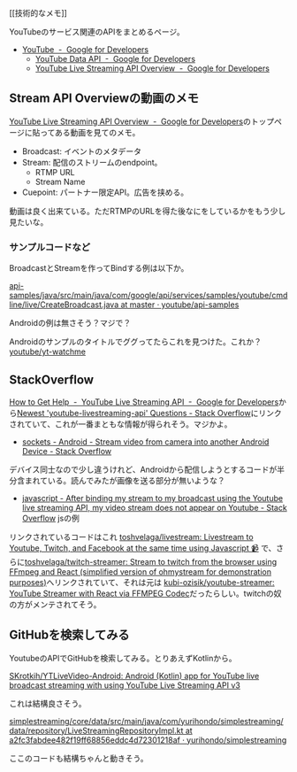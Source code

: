 [[技術的なメモ]]

YouTubeのサービス関連のAPIをまとめるページ。

- [YouTube  -  Google for Developers](https://developers.google.com/youtube)
  - [YouTube Data API  -  Google for Developers](https://developers.google.com/youtube/v3)
  - [YouTube Live Streaming API Overview  -  Google for Developers](https://developers.google.com/youtube/v3/live/getting-started)

## Stream API Overviewの動画のメモ

[YouTube Live Streaming API Overview  -  Google for Developers](https://developers.google.com/youtube/v3/live/getting-started)のトップページに貼ってある動画を見てのメモ。

- Broadcast: イベントのメタデータ
- Stream: 配信のストリームのendpoint。
    - RTMP URL
    - Stream Name
- Cuepoint: パートナー限定API。広告を挟める。

動画は良く出来ている。ただRTMPのURLを得た後なにをしているかをもう少し見たいな。

### サンプルコードなど

BroadcastとStreamを作ってBindする例は以下か。

[api-samples/java/src/main/java/com/google/api/services/samples/youtube/cmdline/live/CreateBroadcast.java at master · youtube/api-samples](https://github.com/youtube/api-samples/blob/master/java/src/main/java/com/google/api/services/samples/youtube/cmdline/live/CreateBroadcast.java)

Androidの例は無さそう？マジで？

Androidのサンプルのタイトルでググってたらこれを見つけた。これか？[youtube/yt-watchme](https://github.com/youtube/yt-watchme?tab=readme-ov-file)

## StackOverflow

[How to Get Help  -  YouTube Live Streaming API  -  Google for Developers](https://developers.google.com/youtube/v3/live/support)から[Newest 'youtube-livestreaming-api' Questions - Stack Overflow](https://stackoverflow.com/questions/tagged/youtube-livestreaming-api)にリンクされていて、これが一番まともな情報が得られそう。マジかよ。

- [sockets - Android - Stream video from camera into another Android Device - Stack Overflow](https://stackoverflow.com/questions/47687861/android-stream-video-from-camera-into-another-android-device/70400557#70400557)

デバイス同士なので少し違うけれど、Androidから配信しようとするコードが半分含まれている。読んでみたが画像を送る部分が無いような？

- [javascript - After binding my stream to my broadcast using the Youtube live streaming API, my video stream does not appear on Youtube - Stack Overflow](https://stackoverflow.com/questions/69533231/after-binding-my-stream-to-my-broadcast-using-the-youtube-live-streaming-api-my) jsの例

リンクされているコードはこれ [toshvelaga/livestream: Livestream to Youtube, Twitch, and Facebook at the same time using Javascript 📹](https://github.com/toshvelaga/livestream) で、さらに[toshvelaga/twitch-streamer: Stream to twitch from the browser using FFmpeg and React (simplified version of ohmystream for demonstration purposes)](https://github.com/toshvelaga/twitch-streamer)へリンクされていて、それは元は [kubi-ozisik/youtube-streamer: YouTube Streamer with React via FFMPEG Codec](https://github.com/kubi-ozisik/youtube-streamer/tree/master)だったらしい。twitchの奴の方がメンテされてそう。

## GitHubを検索してみる

YoutubeのAPIでGitHubを検索してみる。とりあえずKotlinから。

[SKrotkih/YTLiveVideo-Android: Android (Kotlin) app for YouTube live broadcast streaming with using YouTube Live Streaming API v3](https://github.com/SKrotkih/YTLiveVideo-Android/tree/master)

これは結構良さそう。

[simplestreaming/core/data/src/main/java/com/yurihondo/simplestreaming/data/repository/LiveStreamingRepositoryImpl.kt at a2fc3fabdee482f19ff68856eddc4d72301218af · yurihondo/simplestreaming](https://github.com/yurihondo/simplestreaming/blob/a2fc3fabdee482f19ff68856eddc4d72301218af/core/data/src/main/java/com/yurihondo/simplestreaming/data/repository/LiveStreamingRepositoryImpl.kt)

ここのコードも結構ちゃんと動きそう。
